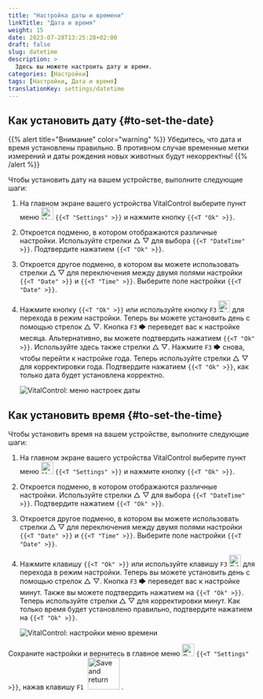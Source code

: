 ```yaml
---
title: "Настройка даты и времени"
linkTitle: "Дата и время"
weight: 15
date: 2023-07-28T13:25:28+02:00
draft: false
slug: datetime
description: >
  Здесь вы можете настроить дату и время.
categories: [Настройки]
tags: [Настройки, Дата и время]
translationKey: settings/datetime
---
```

## Как установить дату {#to-set-the-date}
{{% alert title="Внимание" color="warning" %}}
Убедитесь, что дата и время установлены правильно. В противном случае временные метки измерений и даты рождения новых животных будут некорректны!
{{% /alert %}}

Чтобы установить дату на вашем устройстве, выполните следующие шаги:

1. На главном экране вашего устройства VitalControl выберите пункт меню <img src="/icons/gear.svg" width="25" align="bottom" alt="Настройки" /> `{{<T "Settings" >}}` и нажмите кнопку `{{<T "Ok" >}}`.

2. Откроется подменю, в котором отображаются различные настройки. Используйте стрелки △ ▽ для выбора `{{<T "DateTime" >}}`. Подтвердите нажатием `{{<T "Ok" >}}`.

3. Откроется другое подменю, в котором вы можете использовать стрелки △ ▽ для переключения между двумя полями настройки `{{<T "Date" >}}` и `{{<T "Time" >}}`. Выберите поле настройки `{{<T "Date" >}}`.

4. Нажмите кнопку `{{<T "Ok" >}}` или используйте кнопку `F3` <img src="/icons/actions/edit.svg" width="24" align="bottom" alt="Редактировать" /> для перехода в режим настройки. Теперь вы можете установить день с помощью стрелок △ ▽. Кнопка `F3` 🡆 переведет вас к настройке месяца. Альтернативно, вы можете подтвердить нажатием `{{<T "Ok" >}}`. Используйте здесь также стрелки △ ▽. Нажмите `F3` 🡆 снова, чтобы перейти к настройке года. Теперь используйте стрелки △ ▽ для корректировки года. Подтвердите нажатием `{{<T "Ok" >}}`, как только дата будет установлена корректно.

    ![VitalControl: меню настроек даты](../images/date.png "Как установить дату")

## Как установить время {#to-set-the-time}

Чтобы установить время на вашем устройстве, выполните следующие шаги:

1. На главном экране вашего устройства VitalControl выберите пункт меню <img src="/icons/gear.svg" width="25" align="bottom" alt="Настройки" /> `{{<T "Settings" >}}` и нажмите кнопку `{{<T "Ok" >}}`.

2. Откроется подменю, в котором отображаются различные настройки. Используйте стрелки △ ▽ для выбора `{{<T "DateTime" >}}`. Подтвердите нажатием `{{<T "Ok" >}}`.

3. Откроется другое подменю, в котором вы можете использовать стрелки △ ▽ для переключения между двумя полями настройки `{{<T "Date" >}}` и `{{<T "Time" >}}`. Выберите поле настройки `{{<T "Date" >}}`.

4. Нажмите клавишу `{{<T "Ok" >}}` или используйте клавишу `F3` <img src="/icons/actions/edit.svg" width="24" align="bottom" alt="Edit" /> для перехода в режим настройки. Теперь вы можете установить день с помощью стрелок △ ▽. Кнопка `F3` 🡆 переведет вас к настройке минут. Также вы можете подтвердить нажатием на `{{<T "Ok" >}}`. Теперь используйте стрелки △ ▽ для корректировки минут. Как только время будет установлено правильно, подтвердите нажатием на `{{<T "Ok" >}}`.

    ![VitalControl: настройки меню времени](../images/time.png "Для установки времени")

Сохраните настройки и вернитесь в главное меню <img src="/icons/gear.svg" width="25" align="bottom" alt="Settings" /> `{{<T "Settings" >}}`, нажав клавишу `F1` &nbsp;<img src="/icons/footer/save_exit.svg" width="65" align="bottom" alt="Save and return" />&nbsp;.
